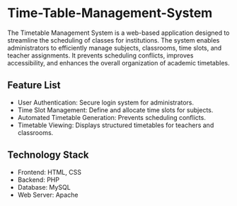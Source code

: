 # Time-Table-Management-System
The Timetable Management System is a web-based application designed to streamline the scheduling of classes for institutions. The system enables administrators to efficiently manage subjects, classrooms, time slots, and teacher assignments. It prevents scheduling conflicts, improves accessibility, and enhances the overall organization of academic timetables.

## Feature List
- User Authentication: Secure login system for administrators.
- Time Slot Management: Define and allocate time slots for subjects.
- Automated Timetable Generation: Prevents scheduling conflicts.
- Timetable Viewing: Displays structured timetables for teachers and classrooms.

## Technology Stack
- Frontend: HTML, CSS
- Backend: PHP
- Database: MySQL
- Web Server: Apache
